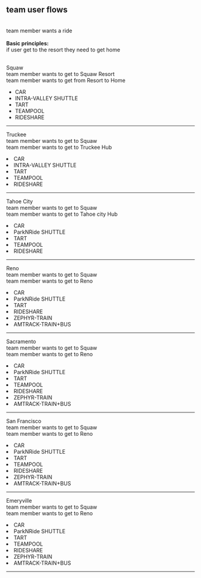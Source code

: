 <div>
<h2>team user flows</h2>
<br>
team member wants a ride<br>
<br>
<strong>Basic principles:</strong><br>
if user get to the resort they need to get home<br>
<br>
<p>
Squaw<br>
team member wants to get to Squaw Resort<br>
team member wants to get from Resort to Home
<ul>
<li>CAR</li>
<li>INTRA-VALLEY SHUTTLE</li>
<li>TART</li>
<li>TEAMPOOL</li>
<li>RIDESHARE</li>
</ul>
</p>
<hr>
<p>
Truckee<br>
team member wants to get to Squaw<br>
team member wants to get to Truckee Hub<br>
<li>CAR</li>
<li>INTRA-VALLEY SHUTTLE</li>
<li>TART</li>
<li>TEAMPOOL</li>
<li>RIDESHARE</li>
</p>
<hr>
<p>
Tahoe City<br>
team member wants to get to Squaw<br>
team member wants to get to Tahoe city Hub<br>
<li>CAR</li>
<li>ParkNRide SHUTTLE</li>
<li>TART</li>
<li>TEAMPOOL</li>
<li>RIDESHARE</li>
</p>
<hr>
<p>
Reno<br>
team member wants to get to Squaw<br>
team member wants to get to Reno<br>
<li>CAR</li>
<li>ParkNRide SHUTTLE</li>
<li>TART</li>
<li>RIDESHARE</li>
<li>ZEPHYR-TRAIN</li>
<li>AMTRACK-TRAIN+BUS</li>
</p>
<hr>
<p>
Sacramento<br>
team member wants to get to Squaw<br>
team member wants to get to Reno<br>
<li>CAR</li>
<li>ParkNRide SHUTTLE</li>
<li>TART</li>
<li>TEAMPOOL</li>
<li>RIDESHARE</li>
<li>ZEPHYR-TRAIN</li>
<li>AMTRACK-TRAIN+BUS</li>
</p>
<hr>
<p>
San Francisco<br>
team member wants to get to Squaw<br>
team member wants to get to Reno<br>
<li>CAR</li>
<li>ParkNRide SHUTTLE</li>
<li>TART</li>
<li>TEAMPOOL</li>
<li>RIDESHARE</li>
<li>ZEPHYR-TRAIN</li>
<li>AMTRACK-TRAIN+BUS</li>
</p>
<hr>
<p>
Emeryville<br>
team member wants to get to Squaw<br>
team member wants to get to Reno<br>
<li>CAR</li>
<li>ParkNRide SHUTTLE</li>
<li>TART</li>
<li>TEAMPOOL</li>
<li>RIDESHARE</li>
<li>ZEPHYR-TRAIN</li>
<li>AMTRACK-TRAIN+BUS</li>
</p>
<hr>
</div>
